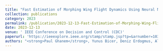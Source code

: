 ```yaml
---
title: "Fast Estimation of Morphing Wing Flight Dynamics Using Neural Networks and Cubature Rules"
collection: publications
category: 2023
permalink: /publication/2023-12-13-Fast-Estimation-of-Morphing-Wing-Flight-Dynamics-Using-Neural-Networks-and-Cubature Rules
date: 2023-12-13
venue: ' IEEE Conference on Decision and Control (CDC)'
paperurl: 'https://ieeexplore.ieee.org/stamp/stamp.jsp?tp=&arnumber=10384125'
authors: "<strong>Paul Ghanem</strong>, Yunus Bicer, Deniz Erdogmus, Alireza Ramezani"
---
```


